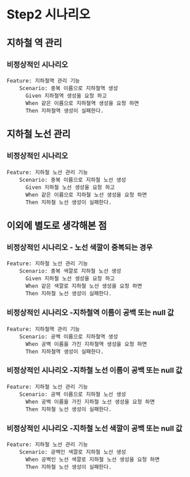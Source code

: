 # Step2 시나리오
## 지하철 역 관리
### 비정상적인 시나리오
```properties
Feature: 지하철역 관리 기능
    Scenario: 중복 이름으로 지하철역 생성
      Given 지하철역 생성을 요청 하고
      When 같은 이름으로 지하철역 생성을 요청 하면
      Then 지하철역 생성이 실패한다.
```
  
## 지하철 노선 관리  
### 비정상적인 시나리오   
```properties
Feature: 지하철 노선 관리 기능
    Scenario: 중복 이름으로 지하철 노선 생성
      Given 지하철 노선 생성을 요청 하고
      When 같은 이름으로 지하철 노선 생성을 요청 하면
      Then 지하철 노선 생성이 실패한다.
```

## 이외에 별도로 생각해본 점
### 비정상적인 시나리오 - 노선 색깔이 중복되는 경우 
```properties
Feature: 지하철 노선 관리 기능
    Scenario: 중복 색깔로 지하철 노선 생성
      Given 지하철 노선 생성을 요청 하고
      When 같은 색깔로 지하철 노선 생성을 요청 하면
      Then 지하철 노선 생성이 실패한다.
```

### 비정상적인 시나리오 -지하철역 이름이 공백 또는 null 값 

```properties
Feature: 지하철역 관리 기능
    Scenario: 공백 이름으로 지하철역 생성
      When 공백 이름을 가진 지하철역 생성을 요청 하면
      Then 지하철역 생성이 실패한다.
```

### 비정상적인 시나리오 -지하철 노선 이름이 공백 또는 null 값
```properties
Feature: 지하철 노선 관리 기능
    Scenario: 공백 이름으로 지하철 노선 생성
      When 공백 이름을 가진 지하철 노선 생성을 요청 하면
      Then 지하철 노선 생성이 실패한다.
```

### 비정상적인 시나리오 -지하철 노선 색깔이 공백 또는 null 값
```properties
Feature: 지하철 노선 관리 기능
    Scenario: 공백인 색깔로 지하철 노선 생성
      When 공백인 노선 색깔로 지하철 노선 생성을 요청 하면
      Then 지하철 노선 생성이 실패한다.
```
